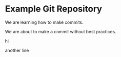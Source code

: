 # Example Git Repository

We are learning how to make commits.

We are about to make a commit without best practices.

hi

another line